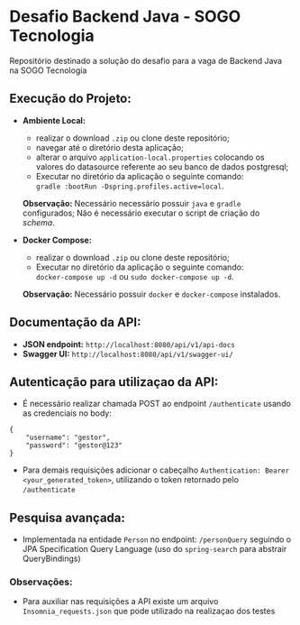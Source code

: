 # Desafio Backend Java - SOGO Tecnologia
Repositório destinado a solução do desafio para a vaga de Backend Java na SOGO Tecnologia

## Execução do Projeto:

* **Ambiente Local:**
    - realizar o download `.zip` ou clone deste repositório;
    - navegar até o diretório desta aplicação;
    - alterar o arquivo `application-local.properties` colocando os valores do datasource referente ao seu banco de dados postgresql;
    - Executar no diretório da aplicação o seguinte comando:  
        `gradle :bootRun -Dspring.profiles.active=local`.

    **Observação:** Necessário necessário possuir `java` e `gradle` configurados; Não é necessário executar o script de criação do *schema*.

* **Docker Compose:**
    - realizar o download `.zip` ou clone deste repositório;
    - Executar no diretório da aplicação o seguinte comando:  
        `docker-compose up -d` ou `sudo docker-compose up -d`.

    **Observação:** Necessário possuir `docker` e `docker-compose` instalados.

## Documentação da API:

* **JSON endpoint:** `http://localhost:8080/api/v1/api-docs`
* **Swagger UI:** `http://localhost:8080/api/v1/swagger-ui/`

## Autenticação para utilizaçao da API:

* É necessário realizar chamada POST ao endpoint `/authenticate` usando as credenciais no body:

```
{
	"username": "gestor", 
	"password": "gestor@123"
}
```

* Para demais requisições adicionar o cabeçalho `Authentication: Bearer <your_generated_token>`, utilizando o token retornado pelo `/authenticate`

## Pesquisa avançada:

* Implementada na entidade `Person` no endpoint: `/personQuery` seguindo o JPA Specification Query Language (uso do `spring-search` para abstrair QueryBindings)

### Observações: 
* Para auxiliar nas requisições a API existe um arquivo `Insomnia_requests.json` que pode utilizado na realizaçao dos testes